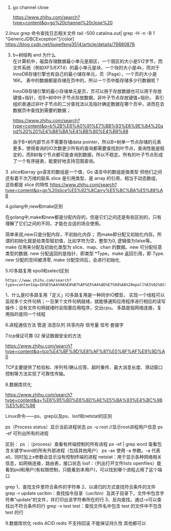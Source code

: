 1. go channel close 

	https://www.zhihu.com/search?type=content&q=go%20channel%20close%20
	
	
2.linux grep 命令查找日志相关文件
tail -500 catalina.out| grep -H -n -B 1 "GenericJDBCException"[/color]	
    https://blog.csdn.net/liupeifeng3514/article/details/79880878	
	
3. b+树结构 and  为什么	
	在计算机中，磁盘存储数据最小单元是扇区，一个扇区的大小是512字节，而文件系统（例如XFS/EXT4）的最小单元是块，一个块的大小是4k，而对于InnoDB存储引擎也有自己的最小储存单元，页（Page），一个页的大小是16K。
	表中的数据都是存储在页中的，所以一个页中能存储多少行数据呢？
	
	InnoDB存储引擎的最小存储单元是页，页可以用于存放数据也可以用于存放键值+指针，在B+树中叶子节点存放数据，非叶子节点存放键值+指针。
    索引组织表通过非叶子节点的二分查找法以及指针确定数据在哪个页中，进而在去数据页中查找到需要的数据；
	
	https://www.zhihu.com/search?type=content&q=b%2B%E6%A0%91%E7%BB%93%E6%9E%84%20and%20%20%E4%B8%BA%E4%BB%80%E4%B9%88
	
	
	由于B+树内部节点不需要存储data pointer，所以B+树单一节点存储的元素更多，使得查询的IO次数更少所有的查询都需要查找到叶节点，查询性能是稳定的，而B树每个节点都可能查询到数据，所以不稳定。所有的叶子节点形成了一个有序链表，能更好地支持范围查询。


3 .slice和array
	go语言的数组是一个值，Go 语言中的数组是值类型
	但他们之间还有着千次万缕的联系 slice 是引用类型、是 array 的引用，相当于动态数组， 这些都是 slice 的特性
	https://www.zhihu.com/search?type=content&q=go%20slice%E5%92%8Carry%E5%8C%BA%E5%88%AB


4.golang中,new和make区别

在golang中,make和new都是分配内存的，但是它们之间还是有些区别的，只有理解了它们之间的不同，才能在合适的场合使用。

简单来说,new只是分配内存，不初始化内存； 而make即分配又初始化内存。所谓的初始化就是给类型赋初值，比如字符为空，整型为0, 逻辑值为false等。
make 仅用来分配及初始化类型为 slice、map、chan 的数据。new 可分配任意类型的数据. new 分配返回的是指针，即类型 *Type。make 返回引用，即 Type. new 分配的空间被清零, make 分配空间后，会进行初始化.


5.IO多路复用 epoll和select区别
	
	https://www.zhihu.com/search?type=content&q=IO%E5%A4%9A%E8%B7%AF%E5%A4%8D%E7%94%A8%20epoll%E5%92%8Cselect%E5%8C%BA%E5%88%AB
	
1、什么是IO多路复用「定义」IO多路复用是一种同步IO模型，
实现一个线程可以监视多个文件句柄；一旦某个文件句柄就绪，就能够通知应用程序进行相应的读写操作；没有文件句柄就绪时会阻塞应用程序，交出cpu。
多路是指网络连接，复用指的是同一个线程

6.进程通信方法
管道
消息队列
共享内存
信号量
信号
套接字

7.tcp保证可靠
02 保证数据安全的方法

https://www.zhihu.com/search?type=content&q=tcp%E4%BF%9D%E8%AF%81%E5%8F%AF%E9%9D%A0

TCP主要提供了检验和、序列号/确认应答、超时重传、最大消息长度、滑动窗口控制等方法实现了可靠性传输。
	

8.数据库优化

https://www.zhihu.com/search?type=content&q=%E6%95%B0%E6%8D%AE%E5%BA%93%E4%BC%98%E5%8C%96	
	
	
Linux命令——ps、grep以及ps、lsof和netstat的区别


ps（Process status）显示当前进程状态
ps -u root //显示root进程用户信息
ps -ef 可列出所有的进程

区别：
ps ：（process）查看有终端控制的所有进程
ps -ef | grep word 查看包含关键字word的所有外部进程（包括其他用户）
ps -ax 使用 -a 参数。-a 代表 all。同时加上x参数会显示没有控制终端的进程
netstat：用于显示各种网络相关信息，如网络连接，路由表，接口状态
losf：（列出打开文件lists openfiles）能看到pid和用户(有权限控制，只能看到本用户)，可以找到哪个进程占用了这个端口

grep
1、查找文件里符合条件的字符串
2、以递归的方式查找符合条件的文件
grep -r update usr/bin：查找指令目录（usr/bin）及其子目录下，文件中包含字符串“update”的文件，并打印出该字符串所在的行
3、反向查找，通过-v可以查找出不符合条件的行
grep -v test test：查找文件名中包含 test 的文件中不包含test 的行
 
	
	
9.数据库优化
	redis ACID
	redis  不支持回滚 不能保证持久性  其他都可以
	
	